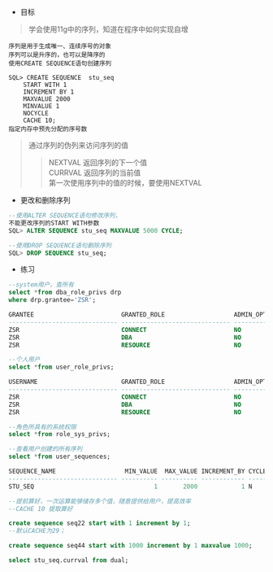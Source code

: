 - 目标
>学会使用11g中的序列，知道在程序中如何实现自增

>
    序列是用于生成唯一、连续序号的对象
    序列可以是升序的，也可以是降序的
    使用CREATE SEQUENCE语句创建序列

>
    SQL> CREATE SEQUENCE  stu_seq
    	START WITH 1
    	INCREMENT BY 1
    	MAXVALUE 2000
    	MINVALUE 1
    	NOCYCLE
    	CACHE 10;
    指定内存中预先分配的序号数
    
>通过序列的伪列来访问序列的值
>>NEXTVAL 返回序列的下一个值  
CURRVAL 返回序列的当前值  
第一次使用序列中的值的时候，要使用NEXTVAL 
- 更改和删除序列
```SQL
--使用ALTER SEQUENCE语句修改序列，
不能更改序列的START WITH参数
SQL> ALTER SEQUENCE stu_seq MAXVALUE 5000 CYCLE;

--使用DROP SEQUENCE语句删除序列
SQL> DROP SEQUENCE stu_seq;
```
- 练习

```SQL
--system用户，查所有
select *from dba_role_privs drp
where drp.grantee='ZSR';

GRANTEE                        GRANTED_ROLE                   ADMIN_OPTION DEFAULT_ROLE
------------------------------ ------------------------------ ------------ ------------
ZSR                            CONNECT                        NO           YES
ZSR                            DBA                            NO           YES
ZSR                            RESOURCE                       NO           YES

--个人用户
select *from user_role_privs;

USERNAME                       GRANTED_ROLE                   ADMIN_OPTION DEFAULT_ROLE OS_GRANTED
------------------------------ ------------------------------ ------------ ------------ ----------
ZSR                            CONNECT                        NO           YES          NO
ZSR                            DBA                            NO           YES          NO
ZSR                            RESOURCE                       NO           YES          NO

--角色所具有的系统权限
select *from role_sys_privs;

--查看用户创建的所有序列
select *from user_sequences;

SEQUENCE_NAME                   MIN_VALUE  MAX_VALUE INCREMENT_BY CYCLE_FLAG ORDER_FLAG CACHE_SIZE LAST_NUMBER
------------------------------ ---------- ---------- ------------ ---------- ---------- ---------- -----------
STU_SEQ                                 1       2000            1 N          N                  10           1

--提前算好，一次运算能够储存多个值，随意提供给用户，提高效率
--CACHE 10 提取算好

create sequence seq22 start with 1 increment by 1;
--默认CACHE为29；

create sequence seq44 start with 1000 increment by 1 maxvalue 1000;

select stu_seq.currval from dual;
```


